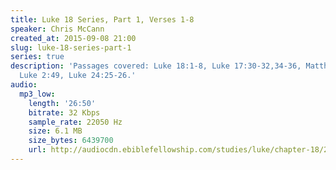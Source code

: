 ```yaml
---
title: Luke 18 Series, Part 1, Verses 1-8
speaker: Chris McCann
created_at: 2015-09-08 21:00
slug: luke-18-series-part-1
series: true
description: 'Passages covered: Luke 18:1-8, Luke 17:30-32,34-36, Matthew 24:15-22,
  Luke 2:49, Luke 24:25-26.'
audio:
  mp3_low:
    length: '26:50'
    bitrate: 32 Kbps
    sample_rate: 22050 Hz
    size: 6.1 MB
    size_bytes: 6439700
    url: http://audiocdn.ebiblefellowship.com/studies/luke/chapter-18/2015.09.08_McCann_-_Luke_18_Series_Part_1.mp3
---
```

